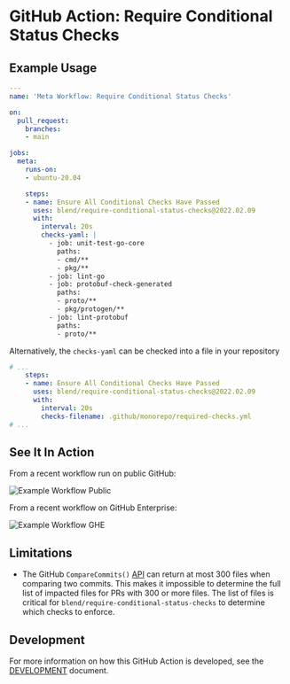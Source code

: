 # GitHub Action: Require Conditional Status Checks

## Example Usage

```yaml
---
name: 'Meta Workflow: Require Conditional Status Checks'

on:
  pull_request:
    branches:
    - main

jobs:
  meta:
    runs-on:
    - ubuntu-20.04

    steps:
    - name: Ensure All Conditional Checks Have Passed
      uses: blend/require-conditional-status-checks@2022.02.09
      with:
        interval: 20s
        checks-yaml: |
          - job: unit-test-go-core
            paths:
            - cmd/**
            - pkg/**
          - job: lint-go
          - job: protobuf-check-generated
            paths:
            - proto/**
            - pkg/protogen/**
          - job: lint-protobuf
            paths:
            - proto/**
```

Alternatively, the `checks-yaml` can be checked into a file in your repository

```yaml
# ...
    steps:
    - name: Ensure All Conditional Checks Have Passed
      uses: blend/require-conditional-status-checks@2022.02.09
      with:
        interval: 20s
        checks-filename: .github/monorepo/required-checks.yml
# ...
```

## See It In Action

From a recent workflow run on public GitHub:

![Example Workflow Public][2]

From a recent workflow on GitHub Enterprise:

![Example Workflow GHE][3]

## Limitations

-   The GitHub `CompareCommits()` [API][1] can return at most 300 files
    when comparing two commits. This makes it impossible to determine the
    full list of impacted files for PRs with 300 or more files. The list
    of files is critical for `blend/require-conditional-status-checks` to determine which
    checks to enforce.

## Development

For more information on how this GitHub Action is developed, see the
[DEVELOPMENT][4] document.

[1]: https://docs.github.com/en/free-pro-team@latest/rest/reference/repos/#compare-two-commits
[2]: _images/example-run-public.png
[3]: _images/example-run-ghe.png
[4]: DEVELOPMENT.md
